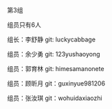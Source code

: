第3组
  
组员只有6人
   
组长：李舒静  git: luckycabbage
  
组员：余少勇  git: 123yushaoyong
   
组员：郭育林  git: himesamanonete
  
组员：顾昕月  git：guxinyue981206
  
组员：张汝琪  git：wohuidaxiaozhi
